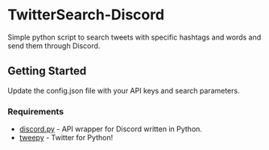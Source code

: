 # TwitterSearch-Discord

Simple python script to search tweets with specific hashtags and words and send them through Discord.

## Getting Started

Update the config.json file with your API keys and search parameters.

### Requirements

* [discord.py](https://github.com/Rapptz/discord.py) - API wrapper for Discord written in Python.
* [tweepy](https://github.com/tweepy/tweepy) - Twitter for Python!
